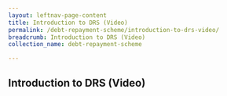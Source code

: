 ```yaml
---
layout: leftnav-page-content
title: Introduction to DRS (Video)
permalink: /debt-repayment-scheme/introduction-to-drs-video/
breadcrumb: Introduction to DRS (Video)
collection_name: debt-repayment-scheme

---
```


Introduction to DRS (Video)
---
